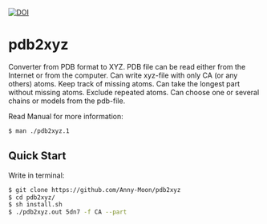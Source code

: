 [![DOI](https://zenodo.org/badge/92849464.svg)](https://zenodo.org/badge/latestdoi/92849464)

# pdb2xyz
Converter from PDB format to XYZ. PDB file can be read either from the Internet or from the computer.
Can write xyz-file with only CA (or any others) atoms.
Keep track of missing atoms. Can take the longest part without missing atoms.
Exclude repeated atoms.
Can choose one or several chains or models from the pdb-file.

Read Manual for more information:
```bash
$ man ./pdb2xyz.1
```
## Quick Start
Write in terminal:
```bash
$ git clone https://github.com/Anny-Moon/pdb2xyz
$ cd pdb2xyz/
$ sh install.sh
$ ./pdb2xyz.out 5dn7 -f CA --part
```
